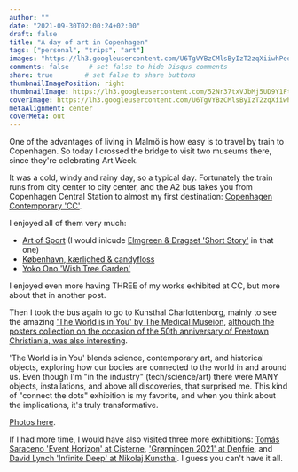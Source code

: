 ```yaml
---
author: ""
date: "2021-09-30T02:00:24+02:00"
draft: false
title: "A day of art in Copenhagen"
tags: ["personal", "trips", "art"]
images: "https://lh3.googleusercontent.com/U6TgVYBzCMlsByIzT2zqXiiwhPed5_7Z2AVYhSTSIAg0hFr8DXVuzfFvqbEonwxSrrs3BylB7JIAhC14yrmcHJV__JWoqcyfVltS49hMXY9f9NoqnALr2YTBQzE_nWBp6fN4mvLsp6o=w1920-h1080"
comments: false     # set false to hide Disqus comments
share: true        # set false to share buttons
thumbnailImagePosition: right
thumbnailImage: https://lh3.googleusercontent.com/52Nr37txVJbMj5UD9Y1Ft3O3ze8w0XCRPzV5-yiJ-dYLOKrDrsywtkN5M2NXAlRGtd0dp4usimUxYrTHAsC4Us4rJl-P1qE6s2ltNntJ1ajy-3Sooum0aYaLUHCmm7MEO_CRHPhIrGQ=w1920-h1080
coverImage: https://lh3.googleusercontent.com/U6TgVYBzCMlsByIzT2zqXiiwhPed5_7Z2AVYhSTSIAg0hFr8DXVuzfFvqbEonwxSrrs3BylB7JIAhC14yrmcHJV__JWoqcyfVltS49hMXY9f9NoqnALr2YTBQzE_nWBp6fN4mvLsp6o=w1920-h1080
metaAlignment: center
coverMeta: out
---
```


One of the advantages of living in Malmö is how easy is to travel by train to Copenhagen. So today I crossed the bridge to visit two museums there, since they're celebrating Art Week.

<!--more-->

It was a cold, windy and rainy day, so a typical day. Fortunately the train runs from city center to city center, and the A2 bus takes you from Copenhagen Central Station to almost my first destination: [Copenhagen Contemporary 'CC'](https://copenhagencontemporary.org/en/exhibitions/).

I enjoyed all of them very much:

* [Art of Sport](https://copenhagencontemporary.org/en/art-of-sport/) (I would inlcude [Elmgreen & Dragset 'Short Story'](https://copenhagencontemporary.org/en/elmgreen-dragset/) in that one)
* [København, kærlighed & candyfloss](https://copenhagencontemporary.org/en/copenhagen-love-candyfloss/)
* [Yoko Ono 'Wish Tree Garden'](https://copenhagencontemporary.org/en/yoko-ono-2/)

I enjoyed even more having THREE of my works exhibited at CC, but more about that in another post.

Then I took the bus again to go to Kunsthal Charlottenborg, mainly to see the amazing ['The World is in You' by The Medical Museion](https://kunsthalcharlottenborg.dk/en/exhibitions/the-world-is-in-you/), [although the posters collection on the occasion of the 50th anniversary of Freetown Christiania, was also interesting](https://kunsthalcharlottenborg.dk/en/exhibitions/christiania-50-years/).

'The World is in You' blends science, contemporary art, and historical objects, exploring how our bodies are connected to the world in and around us. Even though I'm "in the industry" (tech/science/art) there were MANY objects, installations, and above all discoveries, that surprised me. This kind of "connect the dots" exhibition is my favorite, and when you think about the implications, it's truly transformative.

[Photos here](https://photos.app.goo.gl/M1v93iaomuprjQTj9).

If I had more time, I would have also visited three more exhibitions: [Tomás Saraceno 'Event Horizon' at Cisterne](https://frederiksbergmuseerne.dk/en/udstillinger/tomas-saraceno-event-horizon/), ['Grønningen 2021' at Denfrie](https://denfrie.dk/en/exhibition/gronningen-4/), and [David Lynch 'Infinite Deep' at Nikolaj Kunsthal](http://www.nikolajkunsthal.dk/en/udstillinger/infinite-deep). I guess you can't have it all.
